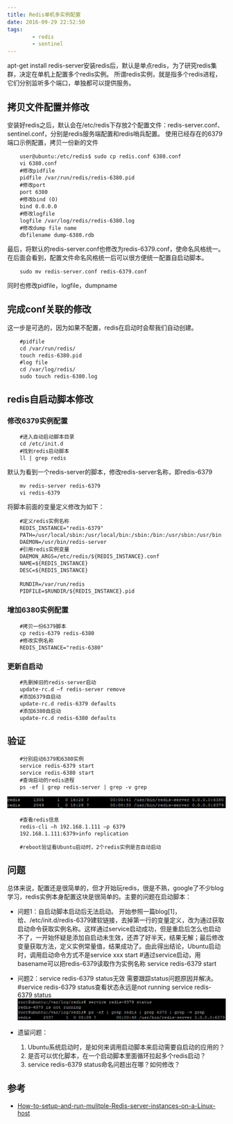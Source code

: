 ```yaml
---
title: Redis单机多实例配置
date: 2016-09-29 22:52:50
tags: 
        - redis 
        - sentinel
---
```


apt-get install redis-server安装redis后，默认是单点redis，为了研究redis集群，决定在单机上配置多个redis实例。
所谓redis实例，就是指多个redis进程，它们分别监听多个端口，单独都可以提供服务。

<!-- more -->

## 拷贝文件配置并修改
安装好redis之后，默认会在/etc/redis下存放2个配置文件：redis-server.conf、sentinel.conf，分别是redis服务端配置和redis哨兵配置。
使用已经存在的6379端口示例配置，拷贝一份新的文件
```
    user@ubuntu:/etc/redis$ sudo cp redis.conf 6380.conf
    vi 6380.conf
    #修改pidfile
    pidfile /var/run/redis/redis-6380.pid
    #修改port
    port 6380
    #修改bind (O)
    bind 0.0.0.0
    #修改logfile
    logfile /var/log/redis/redis-6380.log
    #修改dump file name
    dbfilename dump-6380.rdb
```
最后，将默认的redis-server.conf也修改为redis-6379.conf，使命名风格统一。在后面会看到，配置文件命名风格统一后可以很方便统一配置自启动脚本。
```
    sudo mv redis-server.conf redis-6379.conf
```
同时也修改pidfile，logfile，dumpname

## 完成conf关联的修改
这一步是可选的，因为如果不配置，redis在启动时会帮我们自动创建。
```
    #pidfile
    cd /var/run/redis/
    touch redis-6380.pid
    #log file
    cd /var/log/redis/
    sudo touch redis-6380.log
```
## redis自启动脚本修改
### 修改6379实例配置
```
    #进入自动启动脚本目录
    cd /etc/init.d
    #找到redis启动脚本
    ll | grep redis
```
默认为看到一个redis-server的脚本，修改redis-server名称，即redis-6379
```    
    mv redis-server redis-6379
    vi redis-6379
```
将脚本前面的变量定义修改为如下：
``` 
    #定义redis实例名称
    REDIS_INSTANCE="redis-6379"
    PATH=/usr/local/sbin:/usr/local/bin:/sbin:/bin:/usr/sbin:/usr/bin
    DAEMON=/usr/bin/redis-server
    #引用redis实例变量
    DAEMON_ARGS=/etc/redis/${REDIS_INSTANCE}.conf
    NAME=${REDIS_INSTANCE}
    DESC=${REDIS_INSTANCE}

    RUNDIR=/var/run/redis
    PIDFILE=$RUNDIR/${REDIS_INSTANCE}.pid
```
### 增加6380实例配置
```
    #拷贝一份6379脚本
    cp redis-6379 redis-6380
    #修改实例名称
    REDIS_INSTANCE="redis-6380"
```
### 更新自启动
```
    #先删掉旧的redis-server启动
    update-rc.d –f redis-server remove
    #添加6379自启动
    update-rc.d redis-6379 defaults
    #添加6380自启动
    update-rc.d redis-6380 defaults
```
## 验证
```
    #分别启动6379和6380实例
    service redis-6379 start
    service redis-6380 start
    #查询启动的redis进程
    ps -ef | grep redis-server | grep -v grep
```
![Redis进程](/images/redis-pid-1.png)
```
    #查看redis信息
    redis-cli –h 192.168.1.111 –p 6379
    192.168.1.111:6379>info replication
```
```
    #reboot验证看Ubuntu启动时，2个redis实例是否自动启动
```
## 问题

总体来说，配置还是很简单的，但才开始玩redis，很是不熟，google了不少blog学习，redis实例本身配置这块是很简单的。主要的问题在启动脚本：

* 问题1：自启动脚本启动后无法启动。
开始参照一篇blog[1]，给、/etc/init.d/redis-6379建软链接，去掉第一行的变量定义，改为通过获取启动命令获取实例名称。这样通过service启动成功，但是重启后怎么也启动不了，一开始怀疑是添加自启动未生效，还弄了好半天，结果无解；最后修改变量获取方法，定义实例常量值，结果成功了。由此得出结论，Ubuntu启动时，调用启动命令方式不是service xxx start
    #通过service启动，用basename可以把redis-6379读取作为实例名称
    service redis-6379 start

* 问题2：service redis-6379 status无效
需要跟踪status问题原因并解决。
    #service redis-6379 status查看状态永远是not running
    service redis-6379 status
    ![Redis状态](/images/redis-status-1.png)

* 遗留问题：
    1. Ubuntu系统启动时，是如何来调用启动脚本来启动需要自启动的应用的？
    2. 是否可以优化脚本，在一个启动脚本里面循环拉起多个redis启动？
    3. service redis-6379 status命名问题出在哪？如何修改？

## 参考
    
* [How-to-setup-and-run-mulitple-Redis-server-instances-on-a-Linux-host](https://support.pivotal.io/hc/en-us/articles/206087627-How-to-setup-and-run-mulitple-Redis-server-instances-on-a-Linux-host)



